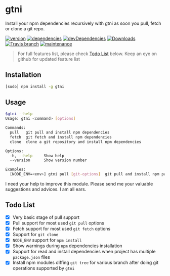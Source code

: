 # gtni

Install your npm dependencies recursively with gtni as soon you pull, fetch or clone a git repo.

[![version][npm-version]][npm-url] [![dependencies][npm-dependencies]][dep-status] [![devDependencies][npm-dev-dependencies]][devdep-status] [![Downloads][npm-total-downloads]][npm-url] [![Travis branch][travis-badge]][travis-url] [![maintenance][maintenance-url]][github-url]

> For full features list, please check [Todo List](#todo-list) below. Keep an eye on github for updated feature list

## Installation

```sh
[sudo] npm install -g gtni
```

## Usage

```sh
$gtni --help
Usage: gtni <command> [options]

Commands:
  pull   git pull and install npm dependencies
  fetch  git fetch and install npm dependencies
  clone  clone a git repository and install npm dependencies

Options:
  -h, --help     Show help                                             [boolean]
  --version      Show version number                                   [boolean]

Examples:
  [NODE_ENV=<env>] gtni pull [git-options]  git pull and install npm packages

```

I need your help to improve this module. Please send me your valuable suggestions and advices. I am all ears.

## Todo List

- [x] Very basic stage of pull support
- [x] Pull support for most used `git pull` options
- [x] Fetch support for most used `git fetch` options
- [x] Support for `git clone`
- [x] `NODE_ENV` support for `npm install`
- [x] Show warnings during `npm` dependencies installation
- [x] Support for read and install dependencies when project has multiple `package.json` files
- [x] Install npm modules diffing `git tree` for various branch after doing git operations supported by `gtni`

[npm-badge]: https://nodei.co/npm/gtni.png?compact=true
[npm-version]: https://img.shields.io/npm/v/gtni.svg?style=flat-square
[npm-dependencies]: https://img.shields.io/david/nmrony/gtni.svg?style=flat-square
[npm-dev-dependencies]: https://img.shields.io/david/dev/nmrony/gtni.svg?style=flat-square
[npm-total-downloads]: https://img.shields.io/npm/dm/gtni.svg?style=flat-square
[npm-url]: https://www.npmjs.com/package/gtni
[github-url]: https://github.com/nmrony/gtni
[dep-status]: https://david-dm.org/nmrony/gtni#info=dependencies&view=table
[devdep-status]: https://david-dm.org/nmrony/gtni#info=devDependencies&view=table
[maintenance-url]: https://img.shields.io/maintenance/yes/2016.svg?style=flat-square
[travis-url]: https://travis-ci.org/nmrony/gtni
[travis-badge]: https://img.shields.io/travis/nmrony/gtni/master.svg?style=flat-square
